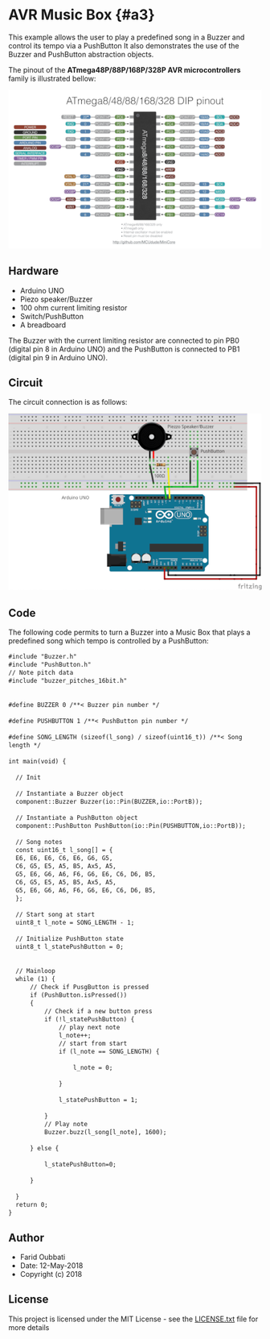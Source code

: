 # AVR Music Box {#a3}

This example allows the user to play a predefined song in a Buzzer and control its tempo via a PushButton
It also demonstrates the use of the Buzzer and PushButton abstraction objects.
 
 
The pinout of the **ATmega48P/88P/168P/328P AVR microcontrollers** family is illustrated bellow:

![Pinout of ATmega48P/88P/168P/328P AVR microcontrollers family](pics/pinout.png)

## Hardware

* Arduino UNO
* Piezo speaker/Buzzer
* 100 ohm current limiting resistor
* Switch/PushButton
* A breadboard

The Buzzer with the current limiting resistor are connected to pin PB0 (digital pin 8 in Arduino UNO) and the PushButton is connected to PB1 (digital pin 9 in Arduino UNO).

## Circuit

The circuit connection is as follows:

![Circuit diagram](pics/musicbox.png)


## Code

The following code permits to turn a Buzzer into a Music Box that plays a predefined song which tempo is controlled by a PushButton:


```
#include "Buzzer.h"
#include "PushButton.h"
// Note pitch data
#include "buzzer_pitches_16bit.h"


#define BUZZER 0 /**< Buzzer pin number */

#define PUSHBUTTON 1 /**< PushButton pin number */

#define SONG_LENGTH (sizeof(l_song) / sizeof(uint16_t)) /**< Song length */

int main(void) {

  // Init

  // Instantiate a Buzzer object
  component::Buzzer Buzzer(io::Pin(BUZZER,io::PortB));

  // Instantiate a PushButton object
  component::PushButton PushButton(io::Pin(PUSHBUTTON,io::PortB));

  // Song notes
  const uint16_t l_song[] = {
  E6, E6, E6, C6, E6, G6, G5,
  C6, G5, E5, A5, B5, Ax5, A5,
  G5, E6, G6, A6, F6, G6, E6, C6, D6, B5,
  C6, G5, E5, A5, B5, Ax5, A5,
  G5, E6, G6, A6, F6, G6, E6, C6, D6, B5,
  };

  // Start song at start
  uint8_t l_note = SONG_LENGTH - 1;

  // Initialize PushButton state
  uint8_t l_statePushButton = 0;


  // Mainloop
  while (1) {
      // Check if PusgButton is pressed
      if (PushButton.isPressed())
      {
          // Check if a new button press
          if (!l_statePushButton) {
              // play next note
              l_note++;
              // start from start
              if (l_note == SONG_LENGTH) {

                  l_note = 0;

              }

              l_statePushButton = 1;

          }
          // Play note
          Buzzer.buzz(l_song[l_note], 1600);

      } else {

          l_statePushButton=0;

      }

  }
  return 0;
}
```

## Author

* Farid Oubbati
* Date: 12-May-2018
* Copyright (c) 2018

## License

This project is licensed under the MIT License - see the [LICENSE.txt](LICENSE.txt) file for more details
